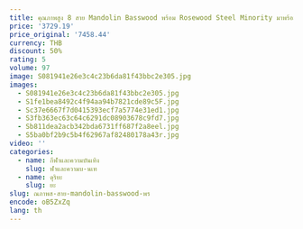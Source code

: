 ```yaml
---
title: คุณภาพสูง 8 สาย Mandolin Basswood พร้อม Rosewood Steel Minority มาพร้อมกับเครื่องดนตรีปรับสะพานเริ่มต้น
price: '3729.19'
price_original: '7458.44'
currency: THB
discount: 50%
rating: 5
volume: 97
image: S081941e26e3c4c23b6da81f43bbc2e305.jpg
images:
  - S081941e26e3c4c23b6da81f43bbc2e305.jpg
  - S1fe1bea8492c4f94aa94b7821cde89c5F.jpg
  - Sc37e6667f7d0415393ecf7a5774e31ed1.jpg
  - S3fb363ec63c64c6291dc08903678c9fd7.jpg
  - Sb811dea2acb342bda6731ff687f2a8eel.jpg
  - S5ba0bf2b9c5b4f62967af82480178a43r.jpg
video: ''
categories:
  - name: กีฬาและความบันเทิง
    slug: ฬาและความบ-นเท
  - name: ดุริยะ
    slug: ยะ
slug: ณภาพส-สาย-mandolin-basswood-พร
encode: oB5ZxZq
lang: th
---
```

  